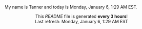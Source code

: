 My name is Tanner and today is Monday, January 6, 1:29 AM EST.

<p align="center">This <i>README</i> file is generated <b>every 3 hours</b>!</br>Last refresh: Monday, January 6, 1:29 AM EST<br /></p>
